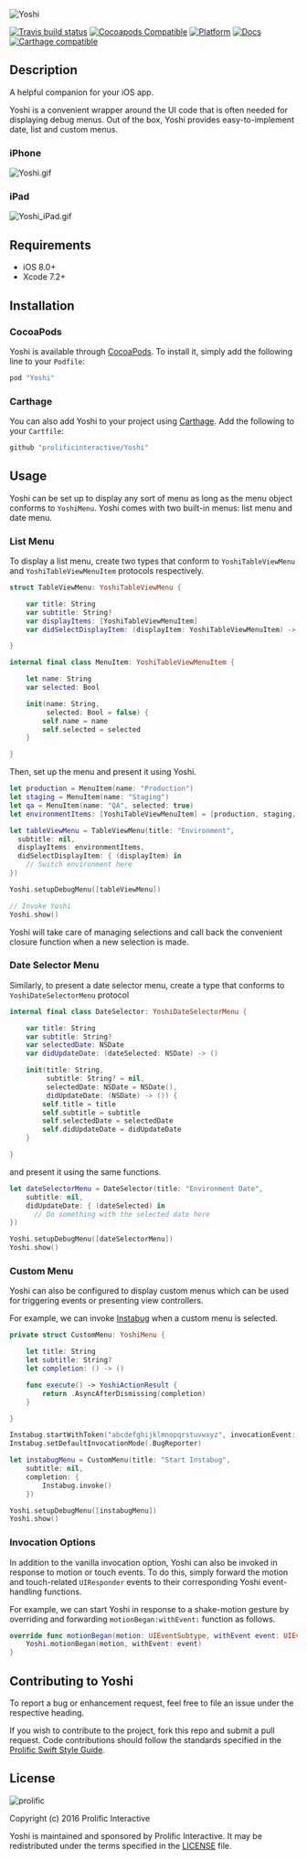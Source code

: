 ![Yoshi](Images/Yoshi_logo.jpg)

[![Travis build status](https://img.shields.io/travis/prolificinteractive/Yoshi.svg?style=flat-square)](https://travis-ci.org/prolificinteractive/Yoshi)
[![Cocoapods Compatible](https://img.shields.io/cocoapods/v/Yoshi.svg?style=flat-square)](https://img.shields.io/cocoapods/v/Yoshi.svg)
[![Platform](https://img.shields.io/cocoapods/p/Yoshi.svg?style=flat-square)](http://cocoadocs.org/docsets/Yoshi)
[![Docs](https://img.shields.io/cocoapods/metrics/doc-percent/Yoshi.svg?style=flat-square)](http://cocoadocs.org/docsets/Yoshi)
[![Carthage compatible](https://img.shields.io/badge/Carthage-compatible-4BC51D.svg?style=flat)](https://github.com/Carthage/Carthage)

## Description

A helpful companion for your iOS app.

Yoshi is a convenient wrapper around the UI code that is often needed for displaying debug menus. Out of the box, Yoshi provides easy-to-implement date, list and custom menus.

### iPhone
![Yoshi.gif](Images/Yoshi.gif)

### iPad
![Yoshi_iPad.gif](Images/Yoshi_iPad.gif)

## Requirements

* iOS 8.0+
* Xcode 7.2+

## Installation

### CocoaPods
Yoshi is available through [CocoaPods](http://cocoapods.org). To install
it, simply add the following line to your `Podfile`:

```ruby
pod "Yoshi"
```

### Carthage
You can also add Yoshi to your project using [Carthage](https://github.com/Carthage/Carthage). Add the following to your `Cartfile`:

```ruby
github "prolificinteractive/Yoshi"
```

## Usage

Yoshi can be set up to display any sort of menu as long as the menu object conforms to `YoshiMenu`. Yoshi comes with two built-in menus: list menu and date menu.

### List Menu

To display a list menu, create two types that conform to `YoshiTableViewMenu` and `YoshiTableViewMenuItem` protocols respectively.

```swift
struct TableViewMenu: YoshiTableViewMenu {

    var title: String
    var subtitle: String?
    var displayItems: [YoshiTableViewMenuItem]
    var didSelectDisplayItem: (displayItem: YoshiTableViewMenuItem) -> ()

}

internal final class MenuItem: YoshiTableViewMenuItem {

    let name: String
    var selected: Bool

    init(name: String,
         selected: Bool = false) {
        self.name = name
        self.selected = selected
    }

}
```

Then, set up the menu and present it using Yoshi.

```swift
let production = MenuItem(name: "Production")
let staging = MenuItem(name: "Staging")
let qa = MenuItem(name: "QA", selected: true)
let environmentItems: [YoshiTableViewMenuItem] = [production, staging, qa]

let tableViewMenu = TableViewMenu(title: "Environment",
  subtitle: nil,
  displayItems: environmentItems,
  didSelectDisplayItem: { (displayItem) in
    // Switch environment here
})

Yoshi.setupDebugMenu([tableViewMenu])

// Invoke Yoshi
Yoshi.show()
```

Yoshi will take care of managing selections and call back the convenient closure function when a new selection is made.

### Date Selector Menu

Similarly, to present a date selector menu, create a type that conforms to `YoshiDateSelectorMenu` protocol

```swift
internal final class DateSelector: YoshiDateSelectorMenu {

    var title: String
    var subtitle: String?
    var selectedDate: NSDate
    var didUpdateDate: (dateSelected: NSDate) -> ()

    init(title: String,
         subtitle: String? = nil,
         selectedDate: NSDate = NSDate(),
         didUpdateDate: (NSDate) -> ()) {
        self.title = title
        self.subtitle = subtitle
        self.selectedDate = selectedDate
        self.didUpdateDate = didUpdateDate
    }

}
```

and present it using the same functions.

```swift
let dateSelectorMenu = DateSelector(title: "Environment Date",
    subtitle: nil,
    didUpdateDate: { (dateSelected) in
      // Do something with the selected date here
})

Yoshi.setupDebugMenu([dateSelectorMenu])
Yoshi.show()
```

### Custom Menu

Yoshi can also be configured to display custom menus which can be used for triggering events or presenting view controllers.

For example, we can invoke [Instabug](https://instabug.com) when a custom menu is selected.

```swift
private struct CustomMenu: YoshiMenu {

    let title: String
    let subtitle: String?
    let completion: () -> ()

    func execute() -> YoshiActionResult {
        return .AsyncAfterDismissing(completion)
    }

}

Instabug.startWithToken("abcdefghijklmnopqrstuvwxyz", invocationEvent: .None)
Instabug.setDefaultInvocationMode(.BugReporter)

let instabugMenu = CustomMenu(title: "Start Instabug",
    subtitle: nil,
    completion: {
        Instabug.invoke()
    })

Yoshi.setupDebugMenu([instabugMenu])
Yoshi.show()
```

### Invocation Options

In addition to the vanilla invocation option, Yoshi can also be invoked in response to motion or touch events. To do this, simply forward the motion and touch-related `UIResponder` events to their corresponding Yoshi event-handling functions.

For example, we can start Yoshi in response to a shake-motion gesture by overriding and forwarding `motionBegan:withEvent:` function as follows.

```swift
override func motionBegan(motion: UIEventSubtype, withEvent event: UIEvent?) {
    Yoshi.motionBegan(motion, withEvent: event)
}
```

## Contributing to Yoshi

To report a bug or enhancement request, feel free to file an issue under the respective heading.

If you wish to contribute to the project, fork this repo and submit a pull request. Code contributions should follow the standards specified in the [Prolific Swift Style Guide](https://github.com/prolificinteractive/swift-style-guide).

## License

![prolific](https://s3.amazonaws.com/prolificsitestaging/logos/Prolific_Logo_Full_Color.png)

Copyright (c) 2016 Prolific Interactive

Yoshi is maintained and sponsored by Prolific Interactive. It may be redistributed under the terms specified in the [LICENSE] file.

[LICENSE]: ./LICENSE
